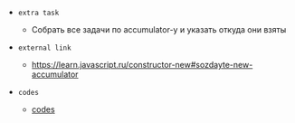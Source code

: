 - `extra task`
    - Собрать все задачи по accumulator-у и указать откуда они взяты

- `external link`
    - https://learn.javascript.ru/constructor-new#sozdayte-new-accumulator

- `codes`
    - [codes](../codes-extra/accumulator-js.ts)
